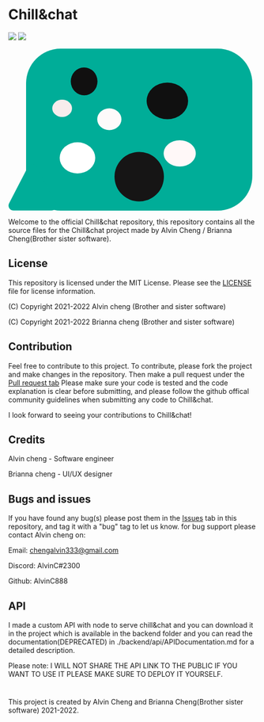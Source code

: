 # Chill&chat
![](https://img.shields.io/github/repo-size/Chill-and-chat/Chill-chat)   ![](https://img.shields.io/github/v/release/Chill-and-chat/Chill-chat)

<svg width="494" height="327" viewBox="0 0 494 327" fill="none" xmlns="http://www.w3.org/2000/svg">
<path d="M36 70C36 31.3401 67.3401 0 106 0H424C462.66 0 494 31.3401 494 70V257C494 295.66 462.66 327 424 327H106C67.3401 327 36 295.66 36 257V70Z" fill="#00AD98"/>
<ellipse cx="153.5" cy="66.0659" rx="27.0516" ry="28.135" transform="rotate(-0.920305 153.5 66.0659)" fill="#111010"/>
<ellipse cx="322" cy="105.5" rx="42" ry="37" fill="#101010"/>
<circle cx="265" cy="258.5" r="50" fill="#161515"/>
<ellipse cx="109" cy="120.5" rx="20" ry="17.5" fill="#F7ECEC"/>
<ellipse cx="140" cy="220.5" rx="36" ry="31.5" fill="white"/>
<ellipse cx="204.5" cy="142.5" rx="24.5" ry="22" fill="#FDFAFA"/>
<path d="M379.5 211.5C379.5 226.136 364.949 238 347 238C329.051 238 314.5 226.136 314.5 211.5C314.5 196.864 329.051 185 347 185C364.949 185 379.5 196.864 379.5 211.5Z" fill="#FFF8F8"/>
<path d="M40.1205 238.061C43.8552 230.879 54.13 230.879 57.8647 238.061L96.3857 312.136C99.8476 318.793 95.0171 326.75 87.5137 326.75H10.4715C2.96813 326.75 -1.86236 318.793 1.59949 312.136L40.1205 238.061Z" fill="#00AD98"/>
</svg>


Welcome to the official Chill&chat repository, this repository contains all the source files for the Chill&chat project made by Alvin Cheng / Brianna Cheng(Brother sister software).

## License

This repository is licensed under the MIT License. Please see the [LICENSE](https://github.com/Chill-and-chat/Chill-chat/blob/master/LICENSE) file for license information.

(C) Copyright 2021-2022 Alvin cheng (Brother and sister software)

(C) Copyright 2021-2022 Brianna cheng (Brother and sister software)

## Contribution

Feel free to contribute to this project. To contribute, please fork the project and make changes in the repository. Then make a pull request under the [Pull request tab](https://github.com/Chill-and-chat/Chill-chat/pulls) Please make sure your code is tested and the code explanation is clear before submitting, and please follow the github offical community guidelines when submitting any code to Chill&chat.

I look forward to seeing your contributions to Chill&chat!


## Credits

Alvin cheng - Software engineer 

Brianna cheng - UI/UX designer

## Bugs and issues

If you have found any bug(s) please post them in the [Issues](https://github.com/Chill-and-chat/Chill-chat/issues) tab in this repository, and tag it with a "bug" tag to let us know. for bug support please contact Alvin cheng on:

Email:
chengalvin333@gmail.com

Discord:
AlvinC#2300

Github:
AlvinC888

## API
I made a custom API with node to serve chill&chat and you can download it in the project which is available in the backend folder and you can read the documentation(DEPRECATED) in ./backend/api/APIDocumentation.md for a detailed description.

Please note: I WILL NOT SHARE THE API LINK TO THE PUBLIC IF YOU WANT TO USE IT PLEASE MAKE SURE TO DEPLOY IT YOURSELF.

#

This project is created by Alvin Cheng and Brianna Cheng(Brother sister software) 2021-2022.
